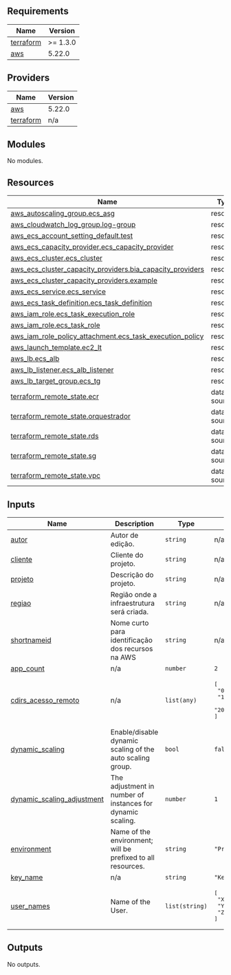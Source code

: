 <!-- BEGIN_TF_DOCS -->
<!-- END_TF_DOCS -->
<!-- BEGINNING OF PRE-COMMIT-TERRAFORM DOCS HOOK -->
## Requirements

| Name | Version |
|------|---------|
| <a name="requirement_terraform"></a> [terraform](#requirement\_terraform) | >= 1.3.0 |
| <a name="requirement_aws"></a> [aws](#requirement\_aws) | 5.22.0 |

## Providers

| Name | Version |
|------|---------|
| <a name="provider_aws"></a> [aws](#provider\_aws) | 5.22.0 |
| <a name="provider_terraform"></a> [terraform](#provider\_terraform) | n/a |

## Modules

No modules.

## Resources

| Name | Type |
|------|------|
| [aws_autoscaling_group.ecs_asg](https://registry.terraform.io/providers/hashicorp/aws/5.22.0/docs/resources/autoscaling_group) | resource |
| [aws_cloudwatch_log_group.log-group](https://registry.terraform.io/providers/hashicorp/aws/5.22.0/docs/resources/cloudwatch_log_group) | resource |
| [aws_ecs_account_setting_default.test](https://registry.terraform.io/providers/hashicorp/aws/5.22.0/docs/resources/ecs_account_setting_default) | resource |
| [aws_ecs_capacity_provider.ecs_capacity_provider](https://registry.terraform.io/providers/hashicorp/aws/5.22.0/docs/resources/ecs_capacity_provider) | resource |
| [aws_ecs_cluster.ecs_cluster](https://registry.terraform.io/providers/hashicorp/aws/5.22.0/docs/resources/ecs_cluster) | resource |
| [aws_ecs_cluster_capacity_providers.bia_capacity_providers](https://registry.terraform.io/providers/hashicorp/aws/5.22.0/docs/resources/ecs_cluster_capacity_providers) | resource |
| [aws_ecs_cluster_capacity_providers.example](https://registry.terraform.io/providers/hashicorp/aws/5.22.0/docs/resources/ecs_cluster_capacity_providers) | resource |
| [aws_ecs_service.ecs_service](https://registry.terraform.io/providers/hashicorp/aws/5.22.0/docs/resources/ecs_service) | resource |
| [aws_ecs_task_definition.ecs_task_definition](https://registry.terraform.io/providers/hashicorp/aws/5.22.0/docs/resources/ecs_task_definition) | resource |
| [aws_iam_role.ecs_task_execution_role](https://registry.terraform.io/providers/hashicorp/aws/5.22.0/docs/resources/iam_role) | resource |
| [aws_iam_role.ecs_task_role](https://registry.terraform.io/providers/hashicorp/aws/5.22.0/docs/resources/iam_role) | resource |
| [aws_iam_role_policy_attachment.ecs_task_execution_policy](https://registry.terraform.io/providers/hashicorp/aws/5.22.0/docs/resources/iam_role_policy_attachment) | resource |
| [aws_launch_template.ec2_lt](https://registry.terraform.io/providers/hashicorp/aws/5.22.0/docs/resources/launch_template) | resource |
| [aws_lb.ecs_alb](https://registry.terraform.io/providers/hashicorp/aws/5.22.0/docs/resources/lb) | resource |
| [aws_lb_listener.ecs_alb_listener](https://registry.terraform.io/providers/hashicorp/aws/5.22.0/docs/resources/lb_listener) | resource |
| [aws_lb_target_group.ecs_tg](https://registry.terraform.io/providers/hashicorp/aws/5.22.0/docs/resources/lb_target_group) | resource |
| [terraform_remote_state.ecr](https://registry.terraform.io/providers/hashicorp/terraform/latest/docs/data-sources/remote_state) | data source |
| [terraform_remote_state.orquestrador](https://registry.terraform.io/providers/hashicorp/terraform/latest/docs/data-sources/remote_state) | data source |
| [terraform_remote_state.rds](https://registry.terraform.io/providers/hashicorp/terraform/latest/docs/data-sources/remote_state) | data source |
| [terraform_remote_state.sg](https://registry.terraform.io/providers/hashicorp/terraform/latest/docs/data-sources/remote_state) | data source |
| [terraform_remote_state.vpc](https://registry.terraform.io/providers/hashicorp/terraform/latest/docs/data-sources/remote_state) | data source |

## Inputs

| Name | Description | Type | Default | Required |
|------|-------------|------|---------|:--------:|
| <a name="input_autor"></a> [autor](#input\_autor) | Autor de edição. | `string` | n/a | yes |
| <a name="input_cliente"></a> [cliente](#input\_cliente) | Cliente do projeto. | `string` | n/a | yes |
| <a name="input_projeto"></a> [projeto](#input\_projeto) | Descrição do projeto. | `string` | n/a | yes |
| <a name="input_regiao"></a> [regiao](#input\_regiao) | Região onde a infraestrutura será criada. | `string` | n/a | yes |
| <a name="input_shortnameid"></a> [shortnameid](#input\_shortnameid) | Nome curto para identificação dos recursos na AWS | `string` | n/a | yes |
| <a name="input_app_count"></a> [app\_count](#input\_app\_count) | n/a | `number` | `2` | no |
| <a name="input_cdirs_acesso_remoto"></a> [cdirs\_acesso\_remoto](#input\_cdirs\_acesso\_remoto) | n/a | `list(any)` | <pre>[<br>  "0.0.0.0/0",<br>  "187.180.212.28/32",<br>  "200.181.118.98/32"<br>]</pre> | no |
| <a name="input_dynamic_scaling"></a> [dynamic\_scaling](#input\_dynamic\_scaling) | Enable/disable dynamic scaling of the auto scaling group. | `bool` | `false` | no |
| <a name="input_dynamic_scaling_adjustment"></a> [dynamic\_scaling\_adjustment](#input\_dynamic\_scaling\_adjustment) | The adjustment in number of instances for dynamic scaling. | `number` | `1` | no |
| <a name="input_environment"></a> [environment](#input\_environment) | Name of the environment; will be prefixed to all resources. | `string` | `"Projeto20"` | no |
| <a name="input_key_name"></a> [key\_name](#input\_key\_name) | n/a | `string` | `"KeyPar-072024"` | no |
| <a name="input_user_names"></a> [user\_names](#input\_user\_names) | Name of the User. | `list(string)` | <pre>[<br>  "XXX",<br>  "YYY",<br>  "ZZZ"<br>]</pre> | no |

## Outputs

No outputs.
<!-- END OF PRE-COMMIT-TERRAFORM DOCS HOOK -->
